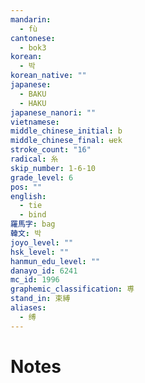 ```yaml
---
mandarin:
  - fù
cantonese:
  - bok3
korean:
  - 박
korean_native: ""
japanese:
  - BAKU
  - HAKU
japanese_nanori: ""
vietnamese:
middle_chinese_initial: b
middle_chinese_final: ʉɐk
stroke_count: "16"
radical: 糸
skip_number: 1-6-10
grade_level: 6
pos: ""
english:
  - tie
  - bind
羅馬字: bag
韓文: 박
joyo_level: ""
hsk_level: ""
hanmun_edu_level: ""
danayo_id: 6241
mc_id: 1996
graphemic_classification: 尃
stand_in: 束縛
aliases:
  - 缚
---
```


# Notes
